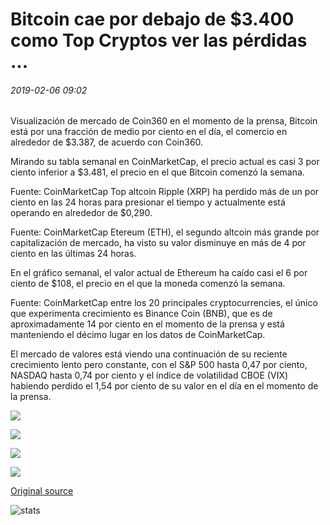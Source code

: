 # Bitcoin cae por debajo de $3.400 como Top Cryptos ver las pérdidas ...

###### 2019-02-06 09:02

Visualización de mercado de Coin360 en el momento de la prensa, Bitcoin está por una fracción de medio por ciento en el día, el comercio en alrededor de $3.387, de acuerdo con Coin360.

Mirando su tabla semanal en CoinMarketCap, el precio actual es casi 3 por ciento inferior a $3.481, el precio en el que Bitcoin comenzó la semana.

Fuente: CoinMarketCap Top altcoin Ripple (XRP) ha perdido más de un por ciento en las 24 horas para presionar el tiempo y actualmente está operando en alrededor de $0,290.

Fuente: CoinMarketCap Etereum (ETH), el segundo altcoin más grande por capitalización de mercado, ha visto su valor disminuye en más de 4 por ciento en las últimas 24 horas.

En el gráfico semanal, el valor actual de Ethereum ha caído casi el 6 por ciento de $108, el precio en el que la moneda comenzó la semana.

Fuente: CoinMarketCap entre los 20 principales cryptocurrencies, el único que experimenta crecimiento es Binance Coin (BNB), que es de aproximadamente 14 por ciento en el momento de la prensa y está manteniendo el décimo lugar en los datos de CoinMarketCap.

El mercado de valores está viendo una continuación de su reciente crecimiento lento pero constante, con el S&P 500 hasta 0,47 por ciento, NASDAQ hasta 0,74 por ciento y el índice de volatilidad CBOE (VIX) habiendo perdido el 1,54 por ciento de su valor en el día en el momento de la prensa.

![](https://s3.cointelegraph.com/storage/uploads/view/77eefec390fa27574162a494134860dd.png)

![](https://s3.cointelegraph.com/storage/uploads/view/d7d250d61591bf616843ac12c44fd6e1.png)

![](https://s3.cointelegraph.com/storage/uploads/view/c8726ba939e1d491b041e23dda3c69aa.png)

![](https://s3.cointelegraph.com/storage/uploads/view/69fcfff6d6734debc4a1f712c3210564.png)

[Original source](https://cointelegraph.com/news/bitcoin-falls-under-3-400-as-top-cryptos-see-losses)

![stats](https://c.statcounter.com/11760860/0/a89fa40b/1/ "stats")